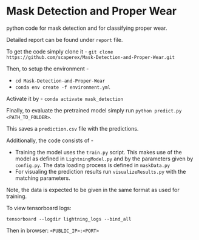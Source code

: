 # Mask Detection and Proper Wear

python code for mask detection and for classifying proper wear.

Detailed report can be found under `report` file.

To get the code simply clone it - 
`git clone https://github.com/scaperex/Mask-Detection-and-Proper-Wear.git`

Then, to setup the environment - 
- `cd Mask-Detection-and-Proper-Wear`
- `conda env create -f environment.yml`

Activate it by -
`conda activate mask_detection`

Finally, to evaluate the pretrained model simply run 
`python predict.py <PATH_TO_FOLDER>`.

This saves a `prediction.csv` file with the predictions. 

Additionally, the code consists of -
 - Training the model uses the `train.py` script. This makes use of the model as defined in  `LightningModel.py` and by the parameters  given by `config.py`. The data loading process is defined in `maskData.py`
 -  For visualing the prediction results run `visualizeResults.py` with the matching parameters.

Note, the data is expected to be given in the same format as used for training.


To view tensorboard logs:

`tensorboard --logdir lightning_logs --bind_all`

Then in browser:
`<PUBLIC_IP>:<PORT>`
